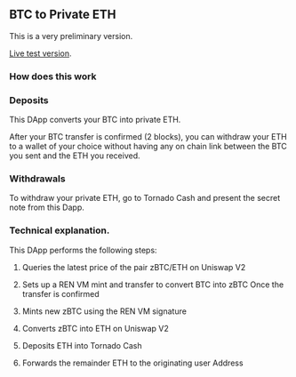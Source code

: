 ## BTC to Private ETH

This is a very preliminary version.

[Live test version](https://tsnark.github.io/btc-2-private-eth/).

### How does this work

### Deposits

This DApp converts your BTC into private ETH.

After your BTC transfer is confirmed (2 blocks), you can withdraw your ETH to a wallet of your choice without having any on chain link between the BTC you sent and the ETH you received.

### Withdrawals

To withdraw your private ETH, go to Tornado Cash and present the secret note from this Dapp.

### Technical explanation.

This DApp performs the following steps:

1. Queries the latest price of the pair zBTC/ETH on Uniswap V2

2. Sets up a REN VM mint and transfer to convert BTC into zBTC Once the transfer is confirmed

3. Mints new zBTC using the REN VM signature

4. Converts zBTC into ETH on Uniswap V2

5. Deposits ETH into Tornado Cash

6. Forwards the remainder ETH to the originating user Address

